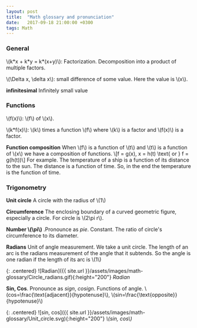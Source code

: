 ```yaml
---
layout: post
title:  "Math glossary and pronunciation"
date:   2017-09-18 21:00:00 +0300
tags: Math
---
```


### General

<!-- TODO Units, conversation of Units. Significant numbers, Системы счисления. Четные/нечетные/натуральные/действительные -->

\\(k\*x + k\*y = k\*(x+y)\\): Factorization. Decomposition into a product of multiple factors.

\\(\Delta x, \delta x\\): small difference of some value. Here the value is \\(x\\).

**infinitesimal** Infinitely small value

### Functions
\\(f(x)\\): \\(f\\) of \\(x\\).

\\(k*f(x)\\): \\(k\\) times a function \\(f\\) where \\(k\\) is a factor and \\(f(x)\\) is a factor.

**Function composition** When \\(f\\) is a function of \\(t\\) and \\(t\\) is a function of \\(x\\) we have a composition of functions.
\\[f = g(x), x = h(t) \text{ or } f = g(h(t))\\]
For example. The temperature of a ship is a function of its distance to the sun. The distance is a function of time. So, in the end the temperature is the function of time.

### Trigonometry
**Unit circle** A circle with the radius of \\(1\\)

**Circumference** The enclosing boundary of a curved geometric figure, especially a circle. For circle is \\(2\pi r\\).

**Number \\(\pi\\)** .Pronounce as *pie*. Constant. The ratio of circle's circumference to its diameter.

**Radians** Unit of angle measurement. We take a unit circle. The length of an arc is the radians measurement of the angle that it subtends. So the angle is one radian if the length of its arc is \\(1\\)

{: .centered}
![Radian]({{ site.url }}/assets/images/math-glossary/Circle_radians.gif){:height="200"}
*Radian*

**Sin, Cos**. Pronounce as *sign*, *cosign*. Functions of angle. \\(cos=\frac{\text{adjacent}}{hypotenuse}\\), \\(sin=\frac{\text{opposite}}{hypotenuse}\\)

{: .centered}
![sin, cos]({{ site.url }}/assets/images/math-glossary/Unit_circle.svg){:height="200"}
*\\(sin, cos\\)*
